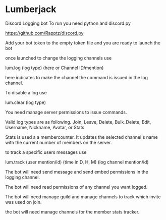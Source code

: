 # Lumberjack
Discord Logging bot
To run you need python and discord.py

https://github.com/Rapptz/discord.py

Add your bot token to the empty token file and you are ready to launch the bot

once launched to change the logging channels use

lum.log (log type) (here or Channel ID/mention)

here indicates to make the channel the command is issued in the log channel.

To disable a log use

lum.clear (log type) 

You need manage server permissions to issue commands.

Valid log types are as following.
Join, Leave, Delete, Bulk_Delete, Edit, Username, Nickname, Avatar, or Stats

Stats is used a a membercounter. It updates the selected channel's name with the current number of members on the server.

to track a specific users messages use 

lum.track (user mention/id) (time in D, H, M) (log channel mention/id)

The bot will need send message and send embed permissions in the logging channel.

The bot will need read permissions of any channel you want logged.

The bot will need manage guild and manage channels to track which invite was used on join.

the bot will need manage channels for the member stats tracker.

